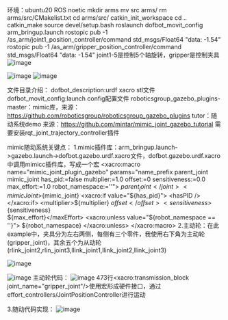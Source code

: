 环境：ubuntu20 ROS noetic
mkdir arms
mv src arms/
rm arms/src/CMakelist.txt
cd arms/src/
catkin_init_workspace 
cd ..
catkin_make
source devel/setup.bash
roslaunch dofbot_movit_config arm_bringup.launch
rostopic pub -1 /as_arm/joint1_position_controller/command std_msgs/Float64 "data: -1.54"
rostopic pub -1 /as_arm/gripper_position_controller/command std_msgs/Float64 "data: -1.54"
joint1-5是控制5个轴旋转，gripper是控制夹具
![image](https://github.com/zybing1102/Dofbot-mimic/assets/72898091/7c2ef90f-7dcf-466c-b9e3-87c16f93edac)

![image](https://github.com/zybing1102/Dofbot-mimic/assets/72898091/035807e0-dfc7-431b-ad6e-097759bb6cdb)
![image](https://github.com/zybing1102/Dofbot-mimic/assets/72898091/e5dd6fb8-786d-473e-84e2-134aa2100cc6)

文件目录介绍：
dofbot_description:urdf xacro stl文件
dofbot_movit_config:launch config配置文件
roboticsgroup_gazebo_plugins-master：mimic库，来源：https://github.com/roboticsgroup/roboticsgroup_gazebo_plugins
tutor：随动系统demo 来源：https://github.com/mintar/mimic_joint_gazebo_tutorial
      需要安装rqt_joint_trajectory_controller插件

mimic随动系统关键点：
1.mimic插件库：arm_bringup.launch->gazebo.launch->dofbot.gazebo.urdf.xacro文件，dofbot.gazebo.urdf.xacro中调用mimicc插件库，写成一个宏
<xacro:macro name="mimic_joint_plugin_gazebo" params="name_prefix parent_joint mimic_joint has_pid:=false multiplier:=1.0 offset:=0 sensitiveness:=0.0 max_effort:=1.0 robot_namespace:=''">
    <gazebo>
      <plugin name="${name_prefix}mimic_joint_plugin" filename="libroboticsgroup_gazebo_mimic_joint_plugin.so">
        <joint>${parent_joint}</joint>
        <mimicJoint>${mimic_joint}</mimicJoint>
        <xacro:if value="${has_pid}">                     
        <hasPID />
        </xacro:if>
        <multiplier>${multiplier}</multiplier>
        <offset>${offset}</offset>
        <sensitiveness>${sensitiveness}</sensitiveness>   
        <maxEffort>${max_effort}</maxEffort>              
        <xacro:unless value="${robot_namespace == ''}">
          <robotNamespace>${robot_namespace}</robotNamespace>
        </xacro:unless>
      </plugin>
    </gazebo>
  </xacro:macro>
2.主动轮：在此example中，夹具分为左右两侧，每侧有三个零件，我使用右下角为主动轮(gripper_joint)，其余五个为从动轮(rlink_joint2,rlin_joint3,llink_joint1,llink_joint2,llink_joint3)

![image](https://github.com/zybing1102/Dofbot-mimic/assets/72898091/93d0769d-4c10-4409-8bc5-7074ea9a99cb)

![image](https://github.com/zybing1102/Dofbot-mimic/assets/72898091/7af8a188-207b-4199-b52e-b08f60a3f128)
主动轮代码：
![image](https://github.com/zybing1102/Dofbot-mimic/assets/72898091/398de645-d918-4488-88e2-7117a8847861)
473行<xacro:transmission_block joint_name="gripper_joint"/>使用宏形成硬件接口，通过effort_controllers/JointPositionController进行运动

3.随动代码实现：
![image](https://github.com/zybing1102/Dofbot-mimic/assets/72898091/694bc7e6-30eb-46f7-908a-66b70e59e072)
